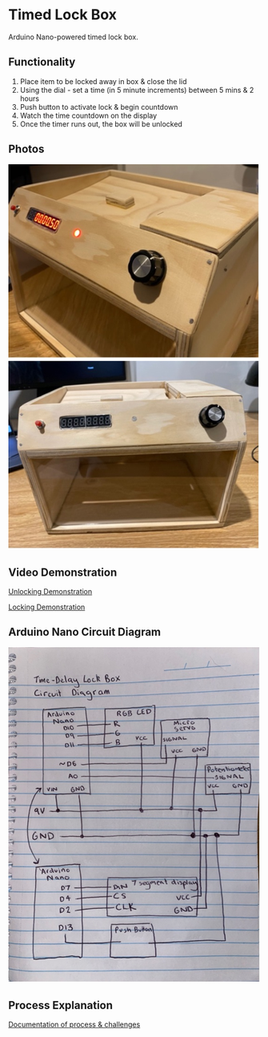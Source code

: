 # Timed Lock Box
Arduino Nano-powered timed lock box.

## Functionality
1. Place item to be locked away in box & close the lid
2. Using the dial - set a time (in 5 minute increments) between 5 mins & 2 hours
3. Push button to activate lock & begin countdown
4. Watch the time countdown on the display
5. Once the timer runs out, the box will be unlocked

## Photos
![Finished lock box #2](photos/2.jpg)
![Finished lock box #4](photos/4.jpg)

## Video Demonstration
[Unlocking Demonstration](videos/UNLOCKING.MOV)

[Locking Demonstration](videos/LOCKING.MOV)

## Arduino Nano Circuit Diagram
![Arduino Nano Circuit Diagram](photos/circuit%20diagram.jpg)

## Process Explanation
[Documentation of process & challenges](documentation.pdf)
